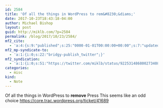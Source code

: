```yaml
---
id: 2584
title: 'Of all the things in WordPress to rem&#8230;&diams;'
date: 2017-10-23T18:43:18-04:00
author: Michael Bishop
layout: post
guid: http://miklb.com/?p=2584
permalink: /blog/2017/10/23/2584/
mf2_cite:
  - 'a:4:{s:9:"published";s:25:"0000-01-01T00:00:00+00:00";s:7:"updated";s:25:"0000-01-01T00:00:00+00:00";s:8:"category";a:1:{i:0;s:0:"";}s:6:"author";a:0:{}}'
mf2_mp-syndicate-to:
  - 'a:1:{i:0;s:22:"bridgy-publish_twitter";}'
mf2_syndication:
  - 'a:1:{i:0;s:51:"https://twitter.com/miklb/status/922531486800273408";}'
categories:
  - misc
kind:
  - Note
---
```

Of all the things in WordPress to **remove** Press This seems like an odd choice <https://core.trac.wordpress.org/ticket/41689> 